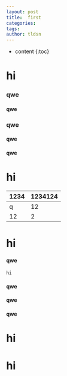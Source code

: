 ```yaml
---
layout: post
title:  first
categories:
tags:
author: tldsn
---
```


* content
{:toc}

# hi




### qwe
#### qwe
### qwe
#### qwe
#### qwe

# hi
1234 | 1234124
--- | ---
q | 12
12 | 2


# hi
#### qwe
```
hi
```
#### qwe
#### qwe
#### qwe

# hi
# hi